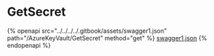 # GetSecret

{% openapi src="../../../../.gitbook/assets/swagger1.json" path="/AzureKeyVault/GetSecret" method="get" %}
[swagger1.json](../../../../.gitbook/assets/swagger1.json)
{% endopenapi %}
